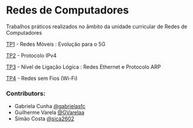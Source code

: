 # Redes de Computadores

Trabalhos práticos realizados no âmbito da unidade curricular de Redes de Computadores


[TP1](https://github.com/gabrielasfc/LEI/blob/master/RC/RC-TP1-Ensaio-PL87.pdf) - Redes Móveis : Evolução para o 5G

[TP2](https://github.com/gabrielasfc/LEI/blob/master/RC/RC-TP2-PL87.pdf) - Protocolo IPv4

[TP3](https://github.com/gabrielasfc/LEI/blob/master/RC/RC-TP3-PL87.pdf) - Nível de Ligação Lógica : Redes Ethernet e Protocolo ARP

[TP4](https://github.com/gabrielasfc/LEI/blob/master/RC/RC-TP4-PL87.pdf) - Redes sem Fios (Wi-Fi)



### Contributors:
- Gabriela Cunha [@gabrielasfc](https://github.com/gabrielasfc)
- Guilherme Varela [@GVarelaa](https://github.com/GVarelaa)
- Simão Costa [@sica2602](https://github.com/sica2602)
